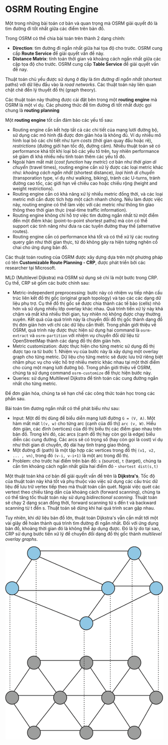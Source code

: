 # OSRM Routing Engine

Một trong những bài toán cơ bản và quan trọng mà OSRM giải quyết đó là tìm đường đi tốt nhất giữa các điểm trên bản đồ.

Trong OSRM có thể chia bài toán trên thành 2 dạng chính:
- **Direction**: tìm đường đi ngắn nhất giữa hai tọa độ cho trước. OSRM cung cấp **Route Service** để giải quyết vấn đề này.
- **Distance Matrix**: tính toán thời gian và khoảng cách ngắn nhất giữa các cặp tọa độ cho trước. OSRM cung cấp **Table Service** để giải quyết vấn đề nay.

Thuật toán chủ yếu được sử dụng ở đây là *tìm đường đi ngắn nhất* (shortest paths) với dữ liệu đầu vào là *road networks*. Các thuật toán này liên quan chặt chẽ đến lý thuyết đồ thị (graph theory).

Các thuật toán này thường được cài đặt bên trong một **routing engine** mà OSRM là một ví dụ. Các phương thức để tìm đường đi tốt nhất được gọi chung là **routing planning**

Một **routing engine** tốt cần đảm bảo các yếu tố sau:
- Routing engine cần kết hợp tất cả các chi tiết của mạng lưới đường bộ, sử dụng các mô hình đã được đơn giản hóa là không đủ. Ví dụ nhiều mô hình loại bỏ các chi tiết như *turn costs* (thời gian quay đầu hoặc rẽ), *restrictions* (đường giới hạn tốc độ, đường cấm). Nhiều thuật toán sẽ có performance khá tốt khi loại bỏ các yếu tố trên, tuy nhiên performance sẽ giảm đi khá nhiều nếu tính toán thêm các yếu tố đó.
- Ngoài hàm mất mát (*cost function* hay *metric*) cơ bản như *thời gian di chuyển* (travel times), routing engine cần xử lý được các loại metric khác như: *khoảng cách ngắn nhất* (shortest distance), *loại hình di chuyển* (transporation type, ví dụ như walking, biking), tránh các U-turns, tránh đường cao tốc, các giới hạn về chiều cao hoặc chiều rộng (height and weight restrictions).
- Routing engine cần có khả năng xử lý nhiều metric đồng thời, và các loại metric mới cần được tích hợp một cách nhanh chóng. Nếu làm được việc này, routing engine có thể làm việc với các metric như thông tin giao thông theo thời gian thực (real-time traffic information).
- Routing engine không chỉ hỗ trợ việc tìm đường ngắn nhất từ một điểm đến một điểm khác (point-to-point shortest paths) mà còn có thể support các tính năng như đưa ra các tuyến đường thay thế (alternative routes).
- Routing engine cần có performance khá tốt và có thể xử lý các routing query gần như thời gian thực, từ đó không gây ra hiện tượng nghẽn cổ chai cho ứng dụng bản đồ.

Các thuật toán routing của OSRM được xây dựng dựa trên một phương pháp có tên **Customizable Route Planning - CRP**, được phát triển bởi các researcher tại Microsoft.

MLD (Multilevel Dijkstra) mà OSRM sử dụng sẽ chỉ là một bước trong CRP. Cụ thể, CRP sẽ gồm các bước chính sau:
- Metric-independent preprocessing: bước này có nhiệm vụ tiếp nhận cấu trúc liên kết đồ thị gốc (original graph topology) và tạo các các dạng dữ liệu phụ trợ. Cụ thể đồ thị gốc sẽ được chia thành các tế bào (cells) nhỏ hơn và sử dụng nhiều lớp overlay khác nhau. Quá trình tiền xử lý này khá chậm và mất khá nhiều thời gian, tuy nhiên nó không được chạy thường xuyên. Kết quả của quá trình này là chuyển đồi đồ thị gốc thành dạng đồ thị đơn giản hơn với chỉ các dữ liệu cần thiết. Trong phần giới thiệu về OSRM, quá trình này được thực hiện sử dụng hai command là `osrm-extract` và `osrm-partition` với nhiệm vụ chuyển đổi dữ liệu từ OpenStreetMap thành các dạng đồ thị đơn giản hơn.
- Metric customization: được thực hiện cho từng metric sử dụng đồ thị được tạo ra từ bước 1. Nhiệm vụ của bước này là xây dựng một overlay graph cho từng metric. Dữ liệu cho từng metric sẽ được lưu trữ riêng biệt nhằm phục vụ cho việc hỗ trợ nhiều metric khác nhau tại một thời điểm cho cùng một mạng lưới đường bộ. Trong phần giới thiệu về OSRM, chúng ta sử dụng command `osrm-customize` để thực hiện bước này.
- Queries: sử dụng Multilevel Dijkstra để tính toán các cung đường ngắn nhất cho từng metric. 

Để đơn giản hóa, chúng ta sẽ hạn chế các công thức toán học trong các phần sau.

Bài toán tìm đương ngắn nhất có thể phát biểu như sau:
- Input: Một đồ thị dùng để biểu diễn mạng lưới đường `G = (V, A)`. Một hàm mất mát `l(v, w)` cho từng arc (cạnh của đồ thị) `arc (v, W)`. Hiểu đơn giản, các đỉnh (vertices) của đồ thị biểu thị các điểm giao nhau trên bản đồ. Trong khi đó, các arcs (cạnh đồ thị hay còn gọi là edge) biểu diễn các cung đường. Các arcs sẽ có trọng số (hay còn gọi là cost) ví dụ như thời gian di chuyển, độ dài hay tình trạng giao thông.
- Một đường đi (path) là một tập hợp các vertices trong đồ thị `(v1, v2, ... , vn)`, trong đó `(v-i, v-i+1)` là một arc trong đồ thị.
- Problem: cho trước hai điểm trên bản đồ: `s` (source), `t` (target), chúng ta cần tìm khoảng cách ngắn nhất giữa hai điểm đó - `shortest dist(s,t)`

Một thuật toán khá cơ bản để giải quyết vấn đề trên là **Dijkstra's**. Tốc độ của thuật toán này khá tốt và phụ thuộc vào việc sử dụng các cấu trúc dữ liệu để lưu trữ vertex tiếp theo mà thuật toán cần quét. Ngoài việc quét các vertext theo chiều tăng dần của khoảng cách (forward scanning), chúng ta có thể tăng tốc thuật toán này sử dụng *bidirectional scanning*. Thuật toán sẽ chạy 2 dạng scan đồng thời, forward scanning từ s đến t và backward scanning từ t đến s. Thuật toán sẽ dừng khi hai quá trình scan gặp nhau.

Tuy nhiên, khi dữ liệu bản đồ lớn, thuật toán Dijkstra's vẫn cần mất tới một vài giây để hoàn thành quá trình tìm đường đi ngắn nhất. Đối với ứng dụng bản đồ, khoảng thời gian đó là không thể áp dụng được. Đó là lý do tại sao, CRP sử dụng bước tiền xử lý để chuyển đổi dạng đồ thị gốc thành *multilevel overlay graphs*.

![](./overlay_graph.png)





















